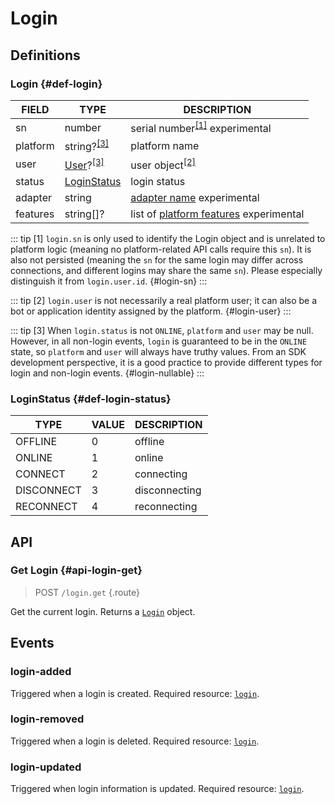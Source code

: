 # Login

## Definitions

### Login {#def-login}

| FIELD | TYPE | DESCRIPTION |
| --- | --- | --- |
| sn | number | serial number<sup>[[1]](#login-sn)</sup> <badge type="warning">experimental</badge> |
| platform | string?<sup>[[3]](#login-nullable)</sup> | platform name |
| user | [User](./user.md)?<sup>[[3]](#login-nullable)</sup> | user object<sup>[[2]](#login-user)</sup> |
| status | [LoginStatus](#def-login-status) | login status |
| adapter | string | [adapter name](../advanced/internal.md#platform-adapter) <badge type="warning">experimental</badge> |
| features | string[]? | list of [platform features](../protocol/api.md#platform-features) <badge type="warning">experimental</badge> |

::: tip
[1] `login.sn` is only used to identify the Login object and is unrelated to platform logic (meaning no platform-related API calls require this `sn`). It is also not persisted (meaning the `sn` for the same login may differ across connections, and different logins may share the same `sn`). Please especially distinguish it from `login.user.id`. {#login-sn}
:::

::: tip
[2] `login.user` is not necessarily a real platform user; it can also be a bot or application identity assigned by the platform. {#login-user}
:::

::: tip
[3] When `login.status` is not `ONLINE`, `platform` and `user` may be null. However, in all non-login events, `login` is guaranteed to be in the `ONLINE` state, so `platform` and `user` will always have truthy values. From an SDK development perspective, it is a good practice to provide different types for login and non-login events. {#login-nullable}
:::

### LoginStatus {#def-login-status}

| TYPE | VALUE | DESCRIPTION |
| --- | --- | --- |
| OFFLINE | 0 | offline |
| ONLINE | 1 | online |
| CONNECT | 2 | connecting |
| DISCONNECT | 3 | disconnecting |
| RECONNECT | 4 | reconnecting |

## API

### Get Login {#api-login-get}

> <badge>POST</badge> `/login.get` {.route}

Get the current login. Returns a [`Login`](#def-login) object.

## Events

### login-added

Triggered when a login is created. Required resource: [`login`](#def-login).

### login-removed

Triggered when a login is deleted. Required resource: [`login`](#def-login).

### login-updated

Triggered when login information is updated. Required resource: [`login`](#def-login).
